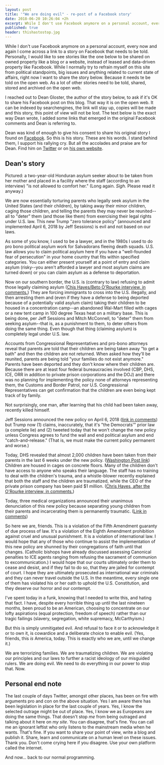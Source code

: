 ```yaml
---
layout: post
title: '"We are doing evil" - re-post of a Facebook story'
date: 2018-06-20 10:26:04 +2h
excerpt: While I don't use Facebook anymore on a personal account, every now and again I come across a link to a story on Facebook that needs to be told. 
published: true
header: thishastostop.jpg
---
```


While I don't use Facebook anymore on a personal account, every now and again I come across a link to a story on Facebook that needs to be told. Personally, I would like to see stories like the one below to be shared on owned property like a blog or a website, instead of leased and data-driven property like Facebook. While I normally try to refrain myself on this site from political standpoints, big issues and anything related to current state of affairs, right now I want to share the story below. Because it needs te be told on the open web. As a lot of other stories need to be told, shared, stored and archived on the open web.

I reached out to Dean Gloster, the author of the story below, to ask if it's OK to share his Facebook post on this blog. That way it is on the open web. It can be indexed by searchengines, the link will stay up, copies will be made and this story, this point of view will not be lost. The text below is the exact way Dean wrote, I added some links that emerged in the original Facebook comments and Dean is referring to.

Dean was kind of enough to give his consent to share his original story I found on [Facebook](https://www.facebook.com/story.php?story_fbid=1810592548987483&id=100001102674101). So this is his story. These are his words. I stand behind them, I support his rallying cry. But all the accolades and praise are for Dean. Find him on [Twitter](https://twitter.com/deangloster) or on [his own website](http://www.deangloster.com/). 

## Dean's story

Pictured: a two-year-old Honduran asylum seeker about to be taken from her mother and placed in a facility where the staff (according to an interview) "is not allowed to comfort her." 
(Long again. *Sigh.* Please read it anyway.)

We are now essentially torturing parents who legally seek asylum in the United States (and their children), by taking away their minor children, caging those children, and telling the parents they may never be reunited--all to "deter" them (and those like them) from exercising their legal rights under U.S. law. This new Trump "zero tolerance policy" (announced and implemented April 6, 2018 by Jeff Sessions) is evil and not based on our laws.

As some of you know, I used to be a lawyer, and in the 1980s I used to do pro bono political asylum work for Salvadorans fleeing death squads. U.S. law allows you to claim political asylum here if you have a "well-founded fear of persecution" in your home country that fits within specified categories. You can either present yourself at a point of entry and claim asylum (risky--you aren't afforded a lawyer and most asylum claims are turned down) or you can claim asylum as a defense to deportation.

Now on our southern border, the U.S. is (contrary to law) refusing to admit those legally claiming asylum ([Chis Hayes/Beto O'Rourke interview, in comments.](https://www.msnbc.com/all-in/watch/rep-o-rourke-family-separation-inumane-un-american-1257041987911)) They are forcing immigrants to cross into the U.S. illegally, and then arresting them and (even if they have a defense to being deported because of a potentially valid asylum claim) taking their children to be housed in a concentration camp--an abandoned Wal-Mart filled with cages or a new tent camp in 100 degree Texas heat on a military base. This is being done, per Jeff Sessions and Mitch McConnell, to "deter" them from seeking asylum--that is, as a punishment to them, to deter others from doing the same thing. Even though that thing (claiming asylum) is completely legal under U.S. law.

Accounts from Congressional Representatives and pro-bono attorneys reveal that parents are told that their children are being taken away "to get a bath" and then the children are not returned. When asked how they'll be reunited, parents are being told "your families do not exist anymore." Parents have been deported and they don't know where their children are. Because there are at least four federal bureaucracies involved (CBP, DHS, ICE, ORR in addition to private prison corporations and the DOJ) and there was no planning for implementing the policy none of attorneys representing them, the Customs and Border Patrol, nor U.S. Congressional Representatives can get confirmation that the children are even being kept track of by family.

Not surprisingly, one man, after learning that his child had been taken away, recently killed himself.

Jeff Sessions announced the new policy on April 6, 2018 ([link in comments](http://www.abajournal.com/news/article/sessions_announces_zero_tolerance_policy_in_response_to_jump_in_illegal_bor)) but Trump now (1) claims, inaccurately, that it's "the Democrats'" prior law (a complete lie) and (2) tweeted today that he won't change the new policy unless Congress agrees to fund the wall and end political asylum and end "catch-and-release." (That is, we must make the current policy permanent and worse.)

Today, DHS revealed that almost 2,000 children have been taken from their parents in the last 6 weeks under the new policy. ([Washington Post link](https://www.washingtonpost.com/world/national-security/ap-exclusive-about-2k-minors-separated-from-families/2018/06/15/662721ae-70c5-11e8-b4d8-eaf78d4c544c_story.html?noredirect=on&utm_term=.6ffd14d8a931)) Children are housed in cages on concrete floors. Many of the children don't have access to anyone who speaks their language. The staff has no training to deal with the children's trauma, and a whistle-blower recently explained that both the staff and the children are traumatized, while the CEO of the private prison company has been paid $1 million. ([Chris Hayes, after the O'Rourke interview, in comments.](https://www.msnbc.com/all-in/watch/rep-o-rourke-family-separation-inumane-un-american-1257041987911))

Today, three medical organizations announced their unanimous denunciation of this new policy because separating young children from their parents and incarcerating them is permanently traumatic. ([Link in comments](https://edition.cnn.com/2018/06/14/health/immigrant-family-separation-doctors/index.html))

So here we are, friends. This is a violation of the Fifth Amendment guaranty of due process of law. It's a violation of the Eighth Amendment prohibition against cruel and unusual punishment. It is a violation of international law. I would hope that any of those who continue to assist the implementation of this new policy are shunned by their congregations of faith until that changes. (Catholic bishops have already discussed assessing Canonical penalties to ICE agents ranging from refusing the sacrament of communion to excommunication.) I would hope that our courts ultimately order them to cease and desist, and if they fail to do so, that they are jailed for contempt of court. I hope they are ultimately prosecuted as international war criminals and they can never travel outside the U.S. In the meantime, every single one of them has violated his or her oath to uphold the U.S. Constitution, and they deserve our horror and our contempt.

I've spent today in a funk, knowing that I needed to write this, and hating that fact. I have, despite every horrible thing up until the last nineteen months, been proud to be an American, choosing to concentrate on our lofty aspirations (equal protection, freedom of speech) rather than our tragic failings (slavery, segregation, white supremacy, McCarthyism.)

But this is simply unmitigated evil. And refusal to face it or to acknowledge it or to own it, is cowardice and a deliberate choice to enable evil. (Yes, friends, this _is_ America, today. This is exactly who we are, until we change it.)

We are terrorizing families. We are traumatizing children. We are violating our principles and our laws to further a racist ideology of our misguided rulers. We are doing evil. We need to do everything in our power to stop that. Now.

## Personal end note

The last couple of days Twitter, amongst other places, has been on fire with arguments pro and con on the above situation. Yes I am aware there has been legislation in place for the last couple of years. Yes, I know the selected outrage might be out of place. Yes, I know we as Europeans are doing the same things. That doesn't stop _me_ from being outraged and talking about it here on _my site_. You can disagree, that's fine. You can call me an ignorant leftist who only listens to the mainstream media when he wants. That's fine. If you want to share your point of view, write a blog and publish it. Share, learn and communicate on a human level on these issues. Thank you. Don't come crying here if you disagree. Use your own platform called the internet. 

And now... back to our normal programming. 